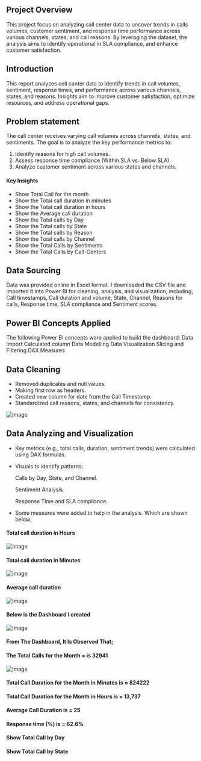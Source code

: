## Project Overview

This project focus on analyzing call center data to uncover trends in calls volumes, customer sentiment, and response time performance across various channels, states, and call reasons. By leveraging the dataset, the analysis aims to identify operational in SLA compliance, and enhance customer satisfaction. 

## Introduction

This report analyzes cell canter data to identify trends in call volumes, sentiment, response times, and performance across various channels, states, and reasons. Insights aim to improve customer satisfaction, optimize resources, and address operational gaps.

## Problem statement

The call center receives varying call volumes across channels, states, and sentiments. The goal is to analyze the key performance metrics to:

1.	Identify reasons for high call volumes.
2.	Assess response time compliance (Within SLA vs. Below SLA).
3.	Analyze customer sentiment across various states and channels.
   
#### Key Insights

- Show Total Call for the month
- Show the Total call duration in minutes
- Show the Total call duration in hours
- Show the Average call duration
- Show the Total calls by Day
- Show the Total calls by State
- Show the Total calls by Reason
- Show the Total calls by Channel
- Show the Total Calls by Sentiments
- Show the Total Calls by Call-Centers

## Data Sourcing  
Data was provided online in Excel format. I downloaded the CSV file and imported it into Power BI for cleaning, analysis, and visualization, including; Call timestamps, Call duration and volume, State, Channel, Reasons for calls, Response time, SLA compliance and Sentiment scores.

## Power BI Concepts Applied 
The following Power BI concepts were applied to build the dashboard:
Data Import
Calculated column
Data Modelling
Data Visualization
Slicing and Filtering
DAX Measures

## Data Cleaning 
-	Removed duplicates and null values.
-	Making first row as headers.
-	Created new column for date from the Call Timestamp.
-	Standardized call reasons, states, and channels for consistency.

  ![image](https://github.com/user-attachments/assets/ea9b59fc-9125-4091-8d47-e6f74162fbc4)

 ## Data Analyzing and Visualization
 
-	Key metrics (e.g., total calls, duration, sentiment trends) were calculated using DAX formulas. 

-	Visuals to identify patterns:
  
	Calls by Day, State, and Channel.

	Sentiment Analysis.

	Response Time and SLA compliance.

-	 Some measures were added to help in the analysis. Which are shown below;

#### Total call duration in Hours

![image](https://github.com/user-attachments/assets/a2439c11-65cf-4101-ab24-65640ed90f9f)

#### Total call duration in Minutes

![image](https://github.com/user-attachments/assets/0b2c2167-7a8a-4e81-a489-f02bcf539dfe)

#### Average call duration

![image](https://github.com/user-attachments/assets/b593aeee-a9db-4733-80c6-8dd4828c820d)


#### Below is the Dashboard I created

![image](https://github.com/user-attachments/assets/22e86a0b-bb43-4a27-84b0-b4d8a9bddebc)


#### From The Dashboard, It Is Observed That;

#### The Total Calls for the Month = is 32941

![image](https://github.com/user-attachments/assets/478af64f-29ff-42e0-b9f3-e3fc90ae7332)

#### Total Call Duration for the Month in Minutes is = 824222

#### Total Call Duration for the Month in Hours is = 13,737

#### Average Call Duration is = 25

#### Response time (%) is = 62.6%

#### Show Total Call by Day

#### Show Total Call by State







